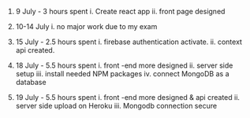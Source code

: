 1.  9 July - 3 hours spent
    i. Create react app
    ii. front  page designed
    
2.  10-14 July 
    i. no major work due to my exam

3. 15 July - 2.5 hours spent 
    i. firebase authentication activate.
    ii. context api created.
    
4. 18 July - 5.5 hours spent 
    i. front -end more designed
    ii. server side setup
    iii. install needed NPM packages
    iv. connect MongoDB as a database
    
5.  19 July - 5.5 hours spent 
    i. front -end more designed & api created
    ii. server side upload on Heroku
    iii. Mongodb connection secure
    
